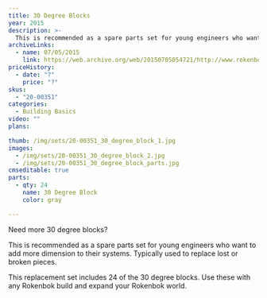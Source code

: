 ```yaml
---
title: 30 Degree Blocks
year: 2015
description: >-
  This is recommended as a spare parts set for young engineers who want to add more dimension to their systems. Typically used to replace lost or broken pieces.
archiveLinks:
  - name: 07/05/2015
    link: https://web.archive.org/web/20150705054721/http://www.rokenbok.com/shop/spare-parts/30-degree-blocks
priceHistory:
  - date: "?"
    price: "?"
skus:
  - "20-00351"
categories: 
  - Building Basics
video: ""
plans:

thumb: /img/sets/20-00351_30_degree_block_1.jpg
images:
  - /img/sets/20-00351_30_degree_block_2.jpg
  - /img/sets/20-00351_30_degree_block_parts.jpg
cmseditable: true
parts:
  - qty: 24
    name: 30 Degree Block
    color: gray

---
```

Need more 30 degree blocks?

This is recommended as a spare parts set for young engineers who want to add more dimension to their systems. Typically used to replace lost or broken pieces.

This replacement set includes 24 of the 30 degree blocks. Use these with any Rokenbok build and expand your Rokenbok world.

